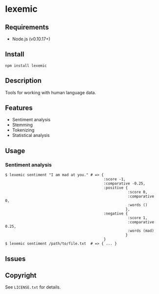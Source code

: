# lexemic

## Requirements

* Node.js (v0.10.17+)

## Install

	npm install lexemic

## Description

Tools for working with human language data.

## Features

* Sentiment analysis
* Stemming
* Tokenizing
* Statistical analysis

## Usage

### Sentiment analysis

```
$ lexemic sentiment "I am mad at you." # => {  
                                             :score -1,  
                                             :comparative -0.25,  
                                             :positive {  
                                                        :score 0,  
                                                        :comparative 0,  
                                                        :words ()  
                                                       },  
                                             :negative {  
                                                        :score 1,  
                                                        :comparative 0.25,  
                                                        :words (mad)  
                                                       }  
                                             }
$ lexemic sentiment /path/to/file.txt  # => { ... }
```

## Issues

## Copyright

See `LICENSE.txt` for details.
